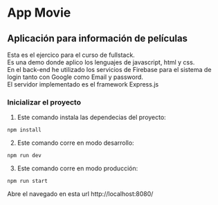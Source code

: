 # App Movie 

## Aplicación para información de películas       

Esta es el ejercico para el curso de fullstack.  
Es una demo donde aplico los lenguajes de javascript, html y css.  
En el back-end he utilizado los servicios de Firebase
para el sistema de login tanto con Google como Email y password.  
El servidor implementado es el framework Express.js
### Inicializar el proyecto
1. Este comando instala las dependecias del proyecto:
``` 
npm install
```
2. Este comando corre en modo desarrollo:
```
npm run dev
```
3. Este comando corre en modo producción:
```
npm run start
```
Abre el navegado en esta url http://localhost:8080/
